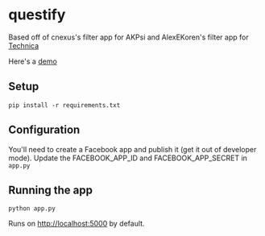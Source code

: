 # questify

Based off of cnexus's filter app for AKPsi and AlexEKoren's filter app for [Technica](https://gotechnica.org)

Here's a [demo](http://questify-umd.herokuapp.com)

## Setup
```
pip install -r requirements.txt
```

## Configuration

You'll need to create a Facebook app and publish it (get it out of developer mode). Update the FACEBOOK_APP_ID and FACEBOOK_APP_SECRET in `app.py`

## Running the app
```
python app.py
```
Runs on [http://localhost:5000](http://localhost:5000) by default.

